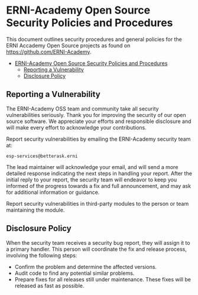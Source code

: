 # ERNI-Academy Open Source Security Policies and Procedures

This document outlines security procedures and general policies for the
ERNI Accademy Open Source projects as found on <https://github.com/ERNI-Academy>.

- [ERNI-Academy Open Source Security Policies and Procedures](#erni-academy-open-source-security-policies-and-procedures)
  - [Reporting a Vulnerability](#reporting-a-vulnerability)
  - [Disclosure Policy](#disclosure-policy)

## Reporting a Vulnerability

The ERNI-Academy OSS team and community take all security vulnerabilities
seriously. Thank you for improving the security of our open source
software. We appreciate your efforts and responsible disclosure and will
make every effort to acknowledge your contributions.

Report security vulnerabilities by emailing the ERNI-Academy security team at:

    esp-services@betterask.erni

The lead maintainer will acknowledge your email, and will
send a more detailed response indicating the next steps in
handling your report. After the initial reply to your report, the security
team will endeavor to keep you informed of the progress towards a fix and
full announcement, and may ask for additional information or guidance.

Report security vulnerabilities in third-party modules to the person or
team maintaining the module.

## Disclosure Policy

When the security team receives a security bug report, they will assign it
to a primary handler. This person will coordinate the fix and release
process, involving the following steps:

* Confirm the problem and determine the affected versions.
* Audit code to find any potential similar problems.
* Prepare fixes for all releases still under maintenance. These fixes
  will be released as fast as possible.
